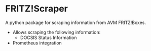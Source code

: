 # FRITZ!Scraper

A python package for scraping information from AVM FRITZ!Boxes.

- Allows scraping the following information:
    - DOCSIS Status Information
- Prometheus integration

